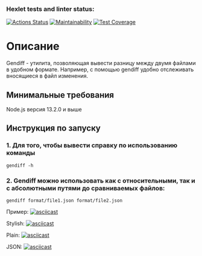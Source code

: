 ### Hexlet tests and linter status:
[![Actions Status](https://github.com/VentOs11/frontend-project-46/workflows/hexlet-check/badge.svg)](https://github.com/VentOs11/frontend-project-46/actions)
[![Maintainability](https://api.codeclimate.com/v1/badges/1f76936c27ec2a2a1796/maintainability)](https://codeclimate.com/github/VentOs11/frontend-project-46/maintainability)
[![Test Coverage](https://api.codeclimate.com/v1/badges/1f76936c27ec2a2a1796/test_coverage)](https://codeclimate.com/github/VentOs11/frontend-project-46/test_coverage)

# Описание

Gendiff - утилита, позволяющая вывести разницу между двумя файлами в удобном формате. Например, с помощью gendiff удобно отслеживать вносящиеся в файл изменения.

## Минимальные требования

Node.js версия 13.2.0 и выше

## Инструкция по запуску

### 1. Для того, чтобы вывести справку по использованию команды

```
gendiff -h
```

### 2. Gendiff можно использовать как с относительными, так и с абсолютными путями до сравниваемых файлов:

```
gendiff format/file1.json format/file2.json
```
Пример:
[![asciicast](https://asciinema.org/a/JgCb9vFE63SPKgRAL6u9XVOyk.svg)](https://asciinema.org/a/JgCb9vFE63SPKgRAL6u9XVOyk)


Stylish:
[![asciicast](https://asciinema.org/a/6fjOuKqX7EROKosyUM2dYHH4N)](https://asciinema.org/a/6fjOuKqX7EROKosyUM2dYHH4N)

Plain:
[![asciicast](https://asciinema.org/a/6jhCquNazn5YlctgkvmwUg25V)](https://asciinema.org/a/6jhCquNazn5YlctgkvmwUg25V)

JSON:
[![asciicast](https://asciinema.org/a/F9c3jVmFXIQ9zwR1niyg1VQaW)](https://asciinema.org/a/F9c3jVmFXIQ9zwR1niyg1VQaW)
